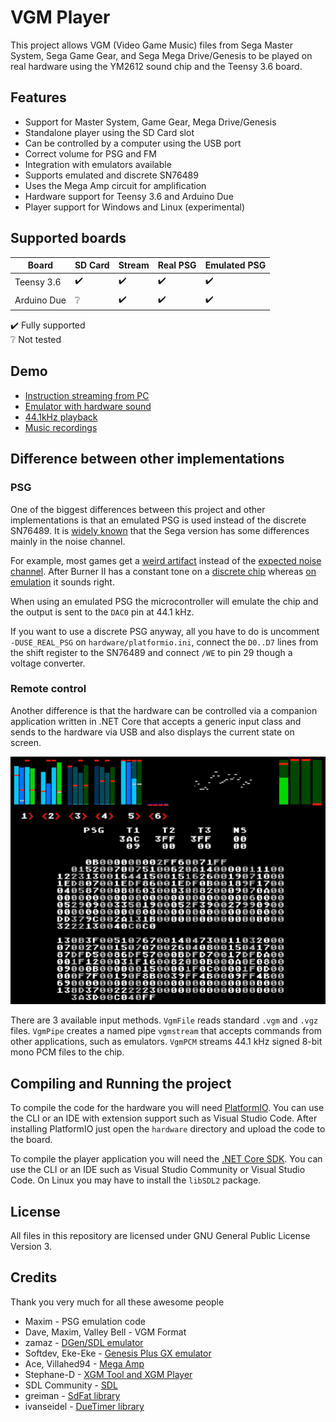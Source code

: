 # VGM Player

This project allows VGM (Video Game Music) files from Sega Master System, Sega Game Gear,
and Sega Mega Drive/Genesis to be played on real hardware using the YM2612 sound chip and
the Teensy 3.6 board.

## Features

- Support for Master System, Game Gear, Mega Drive/Genesis
- Standalone player using the SD Card slot
- Can be controlled by a computer using the USB port
- Correct volume for PSG and FM
- Integration with emulators available
- Supports emulated and discrete SN76489
- Uses the Mega Amp circuit for amplification
- Hardware support for Teensy 3.6 and Arduino Due
- Player support for Windows and Linux (experimental)

## Supported boards

| Board | SD Card | Stream | Real PSG | Emulated PSG |
| --- | --- | --- | --- | --- |
| Teensy 3.6 | ✔️ | ✔️ | ✔️ | ✔️ |
| Arduino Due | ❔ | ✔️ | ✔️ | ✔️ |

✔️ Fully supported  
❔ Not tested  

## Demo
- [Instruction streaming from PC](https://www.youtube.com/watch?v=saAEF2lk2_Y)
- [Emulator with hardware sound](https://www.youtube.com/watch?v=Mupbj-XCC5c)
- [44.1kHz playback](https://www.youtube.com/watch?v=DkkqFxyVbDQ)
- [Music recordings](https://www.youtube.com/watch?v=EpjxUjE8uks)

## Difference between other implementations

### PSG

One of the biggest differences between this project and other implementations is that
an emulated PSG is used instead of the discrete SN76489. It is
[widely known](https://www.smspower.org/Development/SN76489#TheLinearFeedbackShiftRegister)
that the Sega version has some differences mainly in the noise channel.

For example, most games get a [weird artifact](https://gitcdn.link/cdn/ldursw/vgm-player/main/assets/panicpuppet-discrete.ogg) instead
of the [expected noise channel](https://gitcdn.link/cdn/ldursw/vgm-player/main/assets/panicpuppet-emulated.ogg).
After Burner II has a constant tone on a [discrete chip](https://gitcdn.link/cdn/ldursw/vgm-player/main/assets/afterburner-discrete.ogg)
whereas [on emulation](https://gitcdn.link/cdn/ldursw/vgm-player/main/assets/afterburner-emulated.ogg) it sounds right.

When using an emulated PSG the microcontroller will emulate the chip and the output is
sent to the `DAC0` pin at 44.1 kHz.

If you want to use a discrete PSG anyway, all you have to do is uncomment `-DUSE_REAL_PSG`
on `hardware/platformio.ini`, connect the `D0..D7` lines from the shift register to the
SN76489 and connect `/WE` to pin 29 though a voltage converter.

### Remote control

Another difference is that the hardware can be controlled via a companion application
written in .NET Core that accepts a generic input class and sends to the hardware via
USB and also displays the current state on screen.

![GUI](https://raw.githubusercontent.com/ldursw/vgm-player/main/assets/playergui.png)

There are 3 available input methods. `VgmFile` reads standard `.vgm` and `.vgz` files.
`VgmPipe` creates a named pipe `vgmstream` that accepts commands from other applications,
such as emulators. `VgmPCM` streams 44.1 kHz signed 8-bit mono PCM files to the chip.

## Compiling and Running the project

To compile the code for the hardware you will need [PlatformIO](https://platformio.org/).
You can use the CLI or an IDE with extension support such as Visual Studio Code. After
installing PlatformIO just open the `hardware` directory and upload the code to the board.

To compile the player application you will need the
[.NET Core SDK](https://dotnet.microsoft.com/download). You can use the CLI or an IDE
such as Visual Studio Community or Visual Studio Code. On Linux you may have to install
the `libSDL2` package.

## License

All files in this repository are licensed under GNU General Public License Version 3.

## Credits

Thank you very much for all these awesome people

- Maxim - PSG emulation code
- Dave, Maxim, Valley Bell - VGM Format
- zamaz - [DGen/SDL emulator](https://sourceforge.net/projects/dgen/files/dgen/1.33/)
- Softdev, Eke-Eke - [Genesis Plus GX emulator](https://github.com/ekeeke/Genesis-Plus-GX)
- Ace, Villahed94 - [Mega Amp](https://www.sega-16.com/forum/showthread.php?26568-Introducing-the-Mega-Amp-The-universal-Genesis-audio-circuit)
- Stephane-D - [XGM Tool and XGM Player](https://github.com/Stephane-D/SGDK/tree/master/sample/xgmplayer)
- SDL Community - [SDL](https://www.libsdl.org/)
- greiman - [SdFat library](https://github.com/greiman/SdFat)
- ivanseidel - [DueTimer library](https://github.com/ivanseidel/DueTimer)
